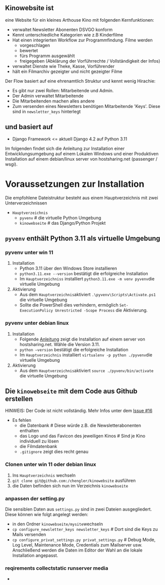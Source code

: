## Kinowebsite ist 
eine Website für ein kleines Arthouse Kino mit folgenden Kernfunktionen:
- verwaltet Newsletter Abonenten DSVGO konform
- Kennt unterschiedliche Kategorien wie z.B Kinderfilme
- Hat einen integrierten Workflow zur Programmfindung. Filme werden
  - vorgeschlagen
  - bewertet
  - fürs Programm ausgewählt
  - freigegeben (Abklärung der Vorführrechte / Vollständigkeit der Infos)
- verwaltet Dienste wie Theke, Kasse, Vorführender
- hält ein Filmarchiv gezeigter und nicht gezeigter Filme
  
Der Flow basiert auf eine ehrenamtlich Struktur und kennt wenig Hirachie:
- Es gibt nur zwei Rollen: Mitarbeitende und Admin.
- Der Admin verwaltet Mitarbeitende
- Die Mitarbeitenden machen alles andere
- Zum versenden eines Newsletters benötigen Mitarbeitende 'Keys'. Diese sind in `newsletter_keys` hinterlegt

## und basiert auf
- Django Framework <= aktuell Django 4.2 auf Python 3.11

Im folgenden findet sich die Anleitung zur Installation einer Entwicklungsumgebung auf einem Lokalen Windows und einer Produktiven Installation auf einem debian/linux server von hostsharing.net (passenger / wsgi).

# Voraussetzungen zur Installation
Die empfohlene Dateistruktur besteht aus einem Hauptverzeichnis mit zwei Unterverzeichnissen
- `Hauptverzeichnis`
    - `pyvenv` # die virtuelle Python Umgebung
    - `kinowebseite` # das Django/Python Projekt
      
## `pyvenv` enthält Python 3.11 als virtuelle Umgebung
### pyvenv unter win 11
1. Installation
    -  Python 3.11 über den Windows Store installieren
    - `python3.11.exe --version` bestätigt die erfolgreiche Installation
    - Im `Hauptverzeichniss` installiert `python3.11.exe -m venv pyvenv`die virtuelle Umgebung
2. Aktivierung
    - Aus dem `Hauptverzeichnis`aktiviert `.\pyvenv\Scripts\Activate.ps1` die virtuelle Umgebung
    - Sollte die PowerShell dies verhindern, ermöglich `Set-ExecutionPolicy Unrestricted -Scope Process` die Aktivierung.

### pyvenv unter debian linux
1. Installation
    - Folgende [Anleitung](https://wiki.hostsharing.net/index.php?title=Eigenes_Python_installieren) zeigt die Installation auf einem server von hostsharing.net. Wähle die Version 3.11.
    - `python –version` bestätigt die erfolgreiche Installation
    - Im `Hauptverzeichnis` installiert `virtualenv -p python ./pyvenv`die virtuelle Umgebung
2. Aktivierung
    - Aus dem `Hauptverzeichnis`aktiviert `source ./pyvenv/bin/activate` die virtuelle Umgebung
  
## Die `kinowebseite` mit dem Code aus Github erstellen
HINWEIS: Der Code ist nicht vollständig. Mehr Infos unter dem [Issue #16](https://github.com/chengler/kinowebsite/issues/16)
- Es fehlen 
    - die Datenbank # Diese würde z.B. die Newsletterabonenten enthalten
    - das Logo und das Favicon des jeweiligen Kinos # Sind je Kino individuell zu lösen
    - die Filmdatenbank
    - `.gitignore` zeigt dies recht genau

### Clonen unter win 11 oder debian linux
1. Ins `Hauptverzeichnis` wechseln
2. `git clone git@github.com:/chengler/kinowebsite` ausführen
3. die Daten befinden sich nun im Verzeichnis `kinowebseite`
   

### anpassen der setting.py
Die sensiblen Daten aus `settings.py` sind in zwei Dateien ausgegliedert. Diese können wie folgt angelegt werden:
- in den Ordner `kinowebseite/mysite`wechseln
- `cp configure_newsletter_keys newsletter_keys` # Dort sind die Keys zu Mails versenden
- `cp configure_privat_settings.py privat_settings.py` # Debug Mode, Log Level, Maintenance Mode, Credentials zum Mailserver usw.
Anschließend werden die Daten im Editor der Wahl an die lokale Installation angepasst.

### reqirements collectstatic runserver media


- 




